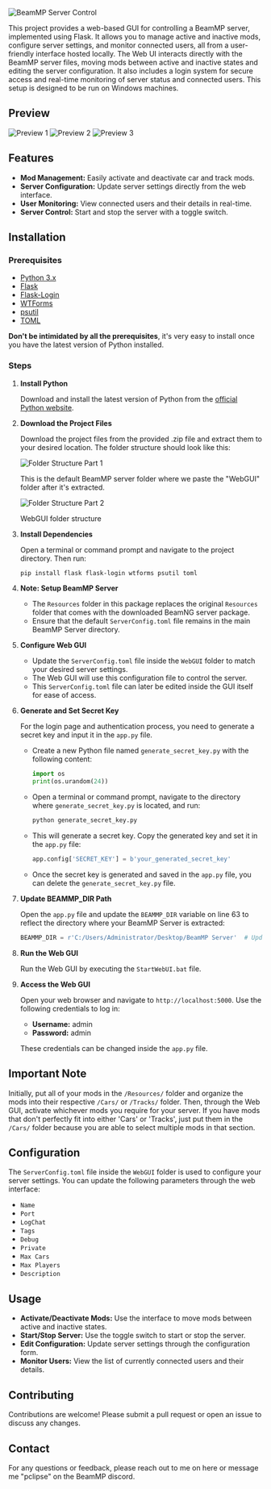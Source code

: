 ![BeamMP Server Control](https://virtualtmp.com/yVxUKHlpy6nv.png)

This project provides a web-based GUI for controlling a BeamMP server, implemented using Flask. It allows you to manage active and inactive mods, configure server settings, and monitor connected users, all from a user-friendly interface hosted locally. The Web UI interacts directly with the BeamMP server files, moving mods between active and inactive states and editing the server configuration. It also includes a login system for secure access and real-time monitoring of server status and connected users. This setup is designed to be run on Windows machines.

## Preview

![Preview 1](https://virtualtmp.com/JCcYjOFMYwoz.png)
![Preview 2](https://virtualtmp.com/xVMR9pgVGgUx.png)
![Preview 3](https://virtualtmp.com/utHo3D6nV2XW.png)

## Features

- **Mod Management:** Easily activate and deactivate car and track mods.
- **Server Configuration:** Update server settings directly from the web interface.
- **User Monitoring:** View connected users and their details in real-time.
- **Server Control:** Start and stop the server with a toggle switch.

## Installation

### Prerequisites

- [Python 3.x](https://www.python.org/)
- [Flask](https://flask.palletsprojects.com/)
- [Flask-Login](https://flask-login.readthedocs.io/)
- [WTForms](https://wtforms.readthedocs.io/)
- [psutil](https://pypi.org/project/psutil/)
- [TOML](https://pypi.org/project/toml/)

**Don't be intimidated by all the prerequisites**, it's very easy to install once you have the latest version of Python installed.

### Steps

1. **Install Python**

   Download and install the latest version of Python from the [official Python website](https://www.python.org/).

2. **Download the Project Files**

   Download the project files from the provided .zip file and extract them to your desired location. The folder structure should look like this:

   ![Folder Structure Part 1](https://virtualtmp.com/Ag5CH0oiP28v.png)
   
   This is the default BeamMP server folder where we paste the "WebGUI" folder after it's extracted.

   ![Folder Structure Part 2](https://virtualtmp.com/cb7d22U8sddB.png)
   
   WebGUI folder structure

3. **Install Dependencies**

   Open a terminal or command prompt and navigate to the project directory. Then run:

   ```sh
   pip install flask flask-login wtforms psutil toml

4. **Note: Setup BeamMP Server**

   - The `Resources` folder in this package replaces the original `Resources` folder that comes with the downloaded BeamNG server package.
   - Ensure that the default `ServerConfig.toml` file remains in the main BeamMP Server directory.

5. **Configure Web GUI**

   - Update the `ServerConfig.toml` file inside the `WebGUI` folder to match your desired server settings.
   - The Web GUI will use this configuration file to control the server.
   - This `ServerConfig.toml` file can later be edited inside the GUI itself for ease of access.

6. **Generate and Set Secret Key**

   For the login page and authentication process, you need to generate a secret key and input it in the `app.py` file.

   - Create a new Python file named `generate_secret_key.py` with the following content:

     ```python
     import os
     print(os.urandom(24))
     ```

   - Open a terminal or command prompt, navigate to the directory where `generate_secret_key.py` is located, and run:

     ```sh
     python generate_secret_key.py
     ```

   - This will generate a secret key. Copy the generated key and set it in the `app.py` file:

     ```python
     app.config['SECRET_KEY'] = b'your_generated_secret_key'
     ```

   - Once the secret key is generated and saved in the `app.py` file, you can delete the `generate_secret_key.py` file.

7. **Update BEAMMP_DIR Path**

   Open the `app.py` file and update the `BEAMMP_DIR` variable on line 63 to reflect the directory where your BeamMP Server is extracted:

   ```python
   BEAMMP_DIR = r'C:/Users/Administrator/Desktop/BeamMP Server'  # Update this path

8. **Run the Web GUI**

   Run the Web GUI by executing the `StartWebUI.bat` file.

9. **Access the Web GUI**

   Open your web browser and navigate to `http://localhost:5000`. Use the following credentials to log in:

   - **Username:** admin
   - **Password:** admin

   These credentials can be changed inside the `app.py` file.

## Important Note

Initially, put all of your mods in the `/Resources/` folder and organize the mods into their respective `/Cars/` or `/Tracks/` folder. Then, through the Web GUI, activate whichever mods you require for your server. If you have mods that don't perfectly fit into either 'Cars' or 'Tracks', just put them in the `/Cars/` folder because you are able to select multiple mods in that section.

## Configuration

The `ServerConfig.toml` file inside the `WebGUI` folder is used to configure your server settings. You can update the following parameters through the web interface:

- `Name`
- `Port`
- `LogChat`
- `Tags`
- `Debug`
- `Private`
- `Max Cars`
- `Max Players`
- `Description`

## Usage

- **Activate/Deactivate Mods:** Use the interface to move mods between active and inactive states.
- **Start/Stop Server:** Use the toggle switch to start or stop the server.
- **Edit Configuration:** Update server settings through the configuration form.
- **Monitor Users:** View the list of currently connected users and their details.

## Contributing

Contributions are welcome! Please submit a pull request or open an issue to discuss any changes.

## Contact

For any questions or feedback, please reach out to me on here or message me "pclipse" on the BeamMP discord.
